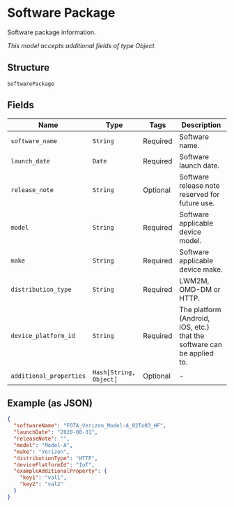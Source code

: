 
# Software Package

Software package information.

*This model accepts additional fields of type Object.*

## Structure

`SoftwarePackage`

## Fields

| Name | Type | Tags | Description |
|  --- | --- | --- | --- |
| `software_name` | `String` | Required | Software name. |
| `launch_date` | `Date` | Required | Software launch date. |
| `release_note` | `String` | Optional | Software release note reserved for future use. |
| `model` | `String` | Required | Software applicable device model. |
| `make` | `String` | Required | Software applicable device make. |
| `distribution_type` | `String` | Required | LWM2M, OMD-DM or HTTP. |
| `device_platform_id` | `String` | Required | The platform (Android, iOS, etc.) that the software can be applied to. |
| `additional_properties` | `Hash[String, Object]` | Optional | - |

## Example (as JSON)

```json
{
  "softwareName": "FOTA_Verizon_Model-A_02To03_HF",
  "launchDate": "2020-08-31",
  "releaseNote": "",
  "model": "Model-A",
  "make": "Verizon",
  "distributionType": "HTTP",
  "devicePlatformId": "IoT",
  "exampleAdditionalProperty": {
    "key1": "val1",
    "key2": "val2"
  }
}
```

